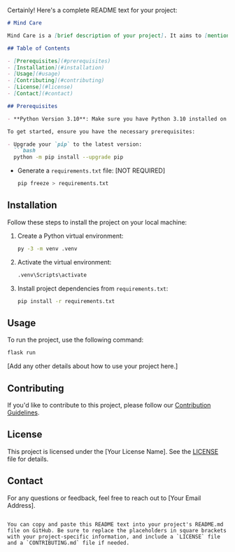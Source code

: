 Certainly! Here's a complete README text for your project:

```markdown
# Mind Care

Mind Care is a [brief description of your project]. It aims to [mention the primary goal or purpose of your project].

## Table of Contents

- [Prerequisites](#prerequisites)
- [Installation](#installation)
- [Usage](#usage)
- [Contributing](#contributing)
- [License](#license)
- [Contact](#contact)

## Prerequisites

- **Python Version 3.10**: Make sure you have Python 3.10 installed on your system.

To get started, ensure you have the necessary prerequisites:

- Upgrade your `pip` to the latest version:
  ```bash
  python -m pip install --upgrade pip
  ```

- Generate a `requirements.txt` file: [NOT REQUIRED]
  ```bash
  pip freeze > requirements.txt
  ```

## Installation

Follow these steps to install the project on your local machine:

1. Create a Python virtual environment:
   ```bash
   py -3 -m venv .venv
   ```

2. Activate the virtual environment:
   ```bash
   .venv\Scripts\activate
   ```

3. Install project dependencies from `requirements.txt`:
   ```bash
   pip install -r requirements.txt
   ```

## Usage

To run the project, use the following command:
```bash
flask run
```

[Add any other details about how to use your project here.]

## Contributing

If you'd like to contribute to this project, please follow our [Contribution Guidelines](CONTRIBUTING.md).

## License

This project is licensed under the [Your License Name]. See the [LICENSE](LICENSE) file for details.

## Contact

For any questions or feedback, feel free to reach out to [Your Email Address].
```

You can copy and paste this README text into your project's README.md file on GitHub. Be sure to replace the placeholders in square brackets with your project-specific information, and include a `LICENSE` file and a `CONTRIBUTING.md` file if needed.